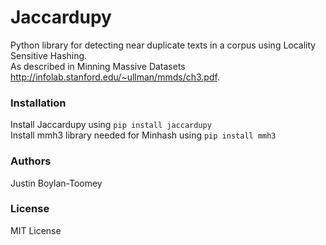 # Jaccardupy
Python library for detecting near duplicate texts in a corpus using Locality Sensitive Hashing.<br>
As described in Minning Massive Datasets http://infolab.stanford.edu/~ullman/mmds/ch3.pdf.

### Installation
Install Jaccardupy using `pip install jaccardupy`<br>
Install mmh3 library needed for Minhash using `pip install mmh3`

### Authors
Justin Boylan-Toomey

### License
MIT License
